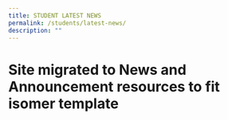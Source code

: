 ```yaml
---
title: STUDENT LATEST NEWS
permalink: /students/latest-news/
description: ""
---
```




# Site migrated to News and Announcement resources to fit isomer template
